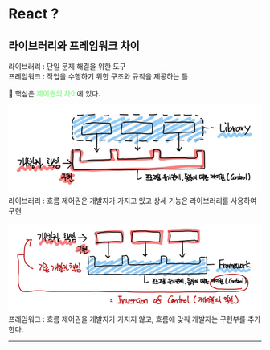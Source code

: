 # React ?

## 라이브러리와 프레임워크 차이

라이브러리 : 단일 문제 해결을 위한 도구<br>
프레임워크 : 작업을 수행하기 위한 구조와 규칙을 제공하는 틀

🔑 핵심은 <span style="color:Palegreen">**제어권의 차이**</span>에 있다.<p>
![alt text](image.png)
라이브러리 : 흐름 제어권은 개발자가 가지고 있고 상세 기능은 라이브러리를 사용하여 구현<br><br>
![alt text](image-1.png)
프레임워크 : 흐름 제어권을 개발자가 가지지 않고, 흐름에 맞춰 개발자는 구현부를 추가한다.

---

